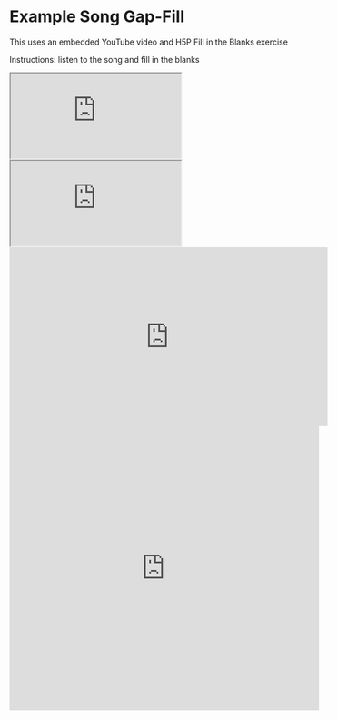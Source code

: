 <h1>Example Song Gap-Fill</h1>
<p>This uses an embedded YouTube video and H5P Fill in the Blanks exercise</p>
<p>Instructions: listen to the song and fill in the blanks</p>

<div class="row">
 <div class="col-sm-6">
  <div class="ratio ratio-16x9">
   <iframe src="https://www.youtube.com/embed/Gondjza0sUs" allowfullscreen=""></iframe>
  </div>
 </div>
  <div class="col-sm-6">
  <div class="ratio ratio-16x9">
   <iframe src="https://www.youtube.com/embed/Gondjza0sUs" allowfullscreen=""></iframe>
  </div>
 </div>
  
</div>

<iframe width="560" height="315" src="https://www.youtube.com/embed/Gondjza0sUs" frameborder="0" allow="accelerometer; autoplay; encrypted-media; gyroscope; picture-in-picture" allowfullscreen></iframe>

<iframe src="https://h5p.org/h5p/embed/33827" width="545" height="500" frameborder="0" allowfullscreen="allowfullscreen"></iframe><script src="https://h5p.org/sites/all/modules/h5p/library/js/h5p-resizer.js" charset="UTF-8"></script>
